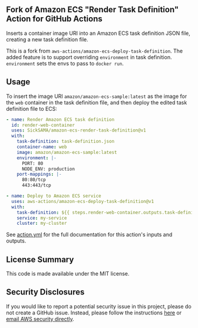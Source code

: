 ## Fork of Amazon ECS "Render Task Definition" Action for GitHub Actions

Inserts a container image URI into an Amazon ECS task definition JSON file, creating a new task definition file.

This is a fork from `aws-actions/amazon-ecs-deploy-task-definition`. The added feature is to support overriding `environment` in task definition. `environment` sets the envs to pass to `docker run`.

## Usage

To insert the image URI `amazon/amazon-ecs-sample:latest` as the image for the `web` container in the task definition file, and then deploy the edited task definition file to ECS:

```yaml
- name: Render Amazon ECS task definition
  id: render-web-container
  uses: SickSAMA/amazon-ecs-render-task-definition@v1
  with:
    task-definition: task-definition.json
    container-name: web
    image: amazon/amazon-ecs-sample:latest
    environment: |-
      PORT: 80
      NODE_ENV: production
    port-mappings: |-
      80:80/tcp
      443:443/tcp

- name: Deploy to Amazon ECS service
  uses: aws-actions/amazon-ecs-deploy-task-definition@v1
  with:
    task-definition: ${{ steps.render-web-container.outputs.task-definition }}
    service: my-service
    cluster: my-cluster
```

See [action.yml](action.yml) for the full documentation for this action's inputs and outputs.

## License Summary

This code is made available under the MIT license.

## Security Disclosures

If you would like to report a potential security issue in this project, please do not create a GitHub issue. Instead, please follow the instructions [here](https://aws.amazon.com/security/vulnerability-reporting/) or [email AWS security directly](mailto:aws-security@amazon.com).
